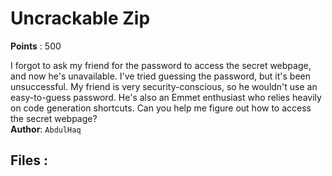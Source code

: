 # Uncrackable Zip
**Points** : 500

I forgot to ask my friend for the password to access the secret webpage, and now he's unavailable. I've tried guessing the password, but it's been unsuccessful. My friend is very security-conscious, so he wouldn't use an easy-to-guess password. He's also an Emmet enthusiast who relies heavily on code generation shortcuts. Can you help me figure out how to access the secret webpage?<br><b>Author</b>: `AbdulHaq`

## Files : 
